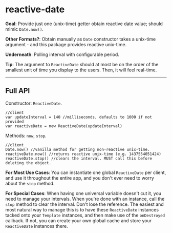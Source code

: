 # reactive-date

**Goal**: Provide just one (unix-time) getter obtain reactive date value; should mimic `Date.now()`.

**Other Formats?**: Obtain manually as `Date` constructor takes a unix-time argument - and this package provides reactive unix-time.

**Underneath**: Polling interval with configurable period.

**Tip**: The argument to `ReactiveDate` should at most be on the order of the smallest unit of time you display to the users. Then, it will feel real-time.

---

## Full API

Constructor: `ReactiveDate`.
```
//client
var updateInterval = 140 //milliseconds, defaults to 1000 if not provided
var reactiveDate = new ReactiveDate(updateInterval)
```

Methods: `now`, `stop`.
```
//client
Date.now() //vanilla method for getting non-reactive unix-time.
reactiveDate.now() //returns reactive unix-time (e.g. 1437554051424)
reactiveDate.stop() //clears the interval. MUST call this before deleting the object.
```

**For Most Use Cases**: You can instantiate one global `ReactiveDate` per client, and use it throughout the entire app, and you don't ever need to worry about the `stop` method. 

**For Special Cases**: When having one universal variable doesn't cut it, you need to manage your intervals. When you're done with an instance, call the `stop` method to clear the interval. Don't lose the reference. The easiest and most natural way to manage this is to have these `ReactiveDate` instances tacked onto your `Template` instances, and then make use of the `onDestroyed` callback. If not, you can create your own global cache and store your `ReactiveDate` instances there.  
